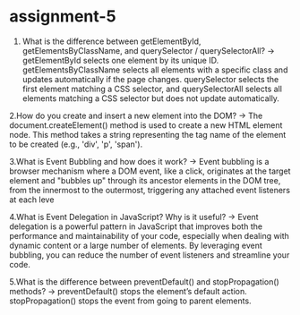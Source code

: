 # assignment-5
1. What is the difference between getElementById, getElementsByClassName, and querySelector / querySelectorAll?
-> getElementById selects one element by its unique ID. getElementsByClassName selects all elements with a specific class and updates automatically if the page changes. querySelector selects the first element matching a CSS selector, and querySelectorAll selects all elements matching a CSS selector but does not update automatically.

2.How do you create and insert a new element into the DOM?
-> The document.createElement() method is used to create a new HTML element node. This method takes a string representing the tag name of the element to be created (e.g., 'div', 'p', 'span').

3.What is Event Bubbling and how does it work?
-> Event bubbling is a browser mechanism where a DOM event, like a click, originates at the target element and "bubbles up" through its ancestor elements in the DOM tree, from the innermost to the outermost, triggering any attached event listeners at each leve

4.What is Event Delegation in JavaScript? Why is it useful?
-> Event delegation is a powerful pattern in JavaScript that improves both the performance and maintainability of your code, especially when dealing with dynamic content or a large number of elements. By leveraging event bubbling, you can reduce the number of event listeners and streamline your code.

5.What is the difference between preventDefault() and stopPropagation() methods?
-> preventDefault() stops the element’s default action. stopPropagation() stops the event from going to parent elements.
